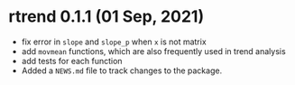 # rtrend 0.1.1 (01 Sep, 2021)

* fix error in `slope` and `slope_p` when `x` is not matrix
* add `movmean` functions, which are also frequently used in trend analysis
* add tests for each function
* Added a `NEWS.md` file to track changes to the package.

